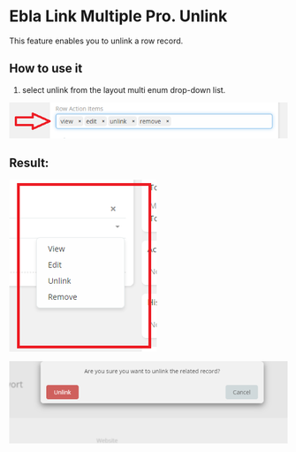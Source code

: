 # Ebla Link Multiple Pro. Unlink

This feature enables you to unlink a row record.

## How to use it

1. select unlink from the layout multi enum drop-down list.

![View](../../../_static/images/extensions/ebla-link-multiple-pro/row-action-items/row-action-items.png)

## Result:

![View](../../../_static/images/extensions/ebla-link-multiple-pro/row-action-items/row-action-items-res.png)

![View](../../../_static/images/extensions/ebla-link-multiple-pro/row-action-items/row-action-items-unlink.png)

